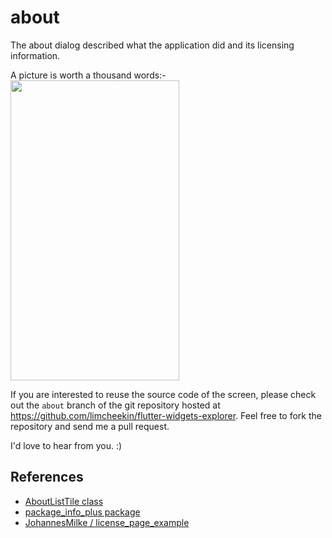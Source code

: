 # about

The about dialog described what the application did and its licensing information.

A picture is worth a thousand words:-
<br /><img src="../../images/about/screenshots.gif" height="480px" width="270px" />

If you are interested to reuse the source code of the screen, please check out the `about` branch of the git repository hosted at https://github.com/limcheekin/flutter-widgets-explorer. Feel free to fork the repository and send me a pull request.

I'd love to hear from you. :)

## References
- [AboutListTile class](https://api.flutter.dev/flutter/material/AboutListTile-class.html)
- [package_info_plus package](https://pub.dev/packages/package_info_plus) 
- [JohannesMilke / license_page_example](https://github.com/JohannesMilke/license_page_example)